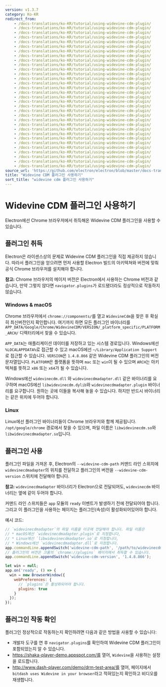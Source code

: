 ```yaml
---
version: v1.3.7
category: Ko-KR
redirect_from:
    - /docs-translations/ko-KR/tutorial/using-widevine-cdm-plugin/
    - /docs-translations/ko-KR/tutorial/using-widevine-cdm-plugin/
    - /docs-translations/ko-KR/tutorial/using-widevine-cdm-plugin/
    - /docs-translations/ko-KR/tutorial/using-widevine-cdm-plugin/
    - /docs-translations/ko-KR/tutorial/using-widevine-cdm-plugin/
    - /docs-translations/ko-KR/tutorial/using-widevine-cdm-plugin/
    - /docs-translations/ko-KR/tutorial/using-widevine-cdm-plugin/
    - /docs-translations/ko-KR/tutorial/using-widevine-cdm-plugin/
    - /docs-translations/ko-KR/tutorial/using-widevine-cdm-plugin/
    - /docs-translations/ko-KR/tutorial/using-widevine-cdm-plugin/
    - /docs-translations/ko-KR/tutorial/using-widevine-cdm-plugin/
    - /docs-translations/ko-KR/tutorial/using-widevine-cdm-plugin/
    - /docs-translations/ko-KR/tutorial/using-widevine-cdm-plugin/
    - /docs-translations/ko-KR/tutorial/using-widevine-cdm-plugin/
    - /docs-translations/ko-KR/tutorial/using-widevine-cdm-plugin/
    - /docs-translations/ko-KR/tutorial/using-widevine-cdm-plugin/
    - /docs-translations/ko-KR/tutorial/using-widevine-cdm-plugin/
    - /docs-translations/ko-KR/tutorial/using-widevine-cdm-plugin/
    - /docs-translations/ko-KR/tutorial/using-widevine-cdm-plugin/
    - /docs-translations/ko-KR/tutorial/using-widevine-cdm-plugin/
    - /docs-translations/ko-KR/tutorial/using-widevine-cdm-plugin/
    - /docs-translations/ko-KR/tutorial/using-widevine-cdm-plugin/
    - /docs-translations/ko-KR/tutorial/using-widevine-cdm-plugin/
    - /docs-translations/ko-KR/tutorial/using-widevine-cdm-plugin/
    - /docs-translations/ko-KR/tutorial/using-widevine-cdm-plugin/
    - /docs-translations/ko-KR/tutorial/using-widevine-cdm-plugin/
    - /docs-translations/ko-KR/tutorial/using-widevine-cdm-plugin/
    - /docs-translations/ko-KR/tutorial/using-widevine-cdm-plugin/
    - /docs-translations/ko-KR/tutorial/using-widevine-cdm-plugin/
    - /docs-translations/ko-KR/tutorial/using-widevine-cdm-plugin/
    - /docs-translations/ko-KR/tutorial/using-widevine-cdm-plugin/
    - /docs-translations/ko-KR/tutorial/using-widevine-cdm-plugin/
source_url: 'https://github.com/electron/electron/blob/master/docs-translations/ko-KR/tutorial/using-widevine-cdm-plugin.md'
title: "Widevine CDM 플러그인 사용하기"
sort_title: "widevine cdm 플러그인 사용하기"
---
```


# Widevine CDM 플러그인 사용하기

Electron에선 Chrome 브라우저에서 취득해온 Widevine CDM 플러그인을 사용할 수 있습니다.

## 플러그인 취득

Electron은 라이센스상의 문제로 Widevine CDM 플러그인을 직접 제공하지 않습니다.
따라서 플러그인을 얻으려면 먼저 사용할 Electron 빌드의 아키텍쳐와 버전에 맞춰 공식
Chrome 브라우저를 설치해야 합니다.

**참고:** Chrome 브라우저의 메이저 버전은 Electron에서 사용하는 Chrome 버전과
같습니다, 만약 그렇지 않다면 `navigator.plugins`가 로드됐더라도 정상적으로 작동하지
않습니다.

### Windows & macOS

Chrome 브라우저에서 `chrome://components/`를 열고 `WidevineCdm`을 찾은 후 확실히
최신버전인지 확인합니다. 여기까지 하면 모든 플러그인 바이너리를
`APP_DATA/Google/Chrome/WidevineCDM/VERSION/_platform_specific/PLATFORM_ARCH/`
디렉터리에서 찾을 수 있습니다.

`APP_DATA`는 애플리케이션 데이터를 저장하고 있는 시스템 경로입니다. Windows에선
`%LOCALAPPDATA%`로 접근할 수 있고 macOS에선 `~/Library/Application Support`로
접근할 수 있습니다. `VERSION`은 `1.4.8.866` 같은 Widevine CDM 플러그인의 버전
문자열입니다. `PLATFORM`은 플랫폼을 뜻하며 `mac` 또는 `win`이 될 수 있으며 `ARCH`는
아키텍쳐를 뜻하고 `x86` 또는 `x64`가 될 수 있습니다.

Windows에선 `widevinecdm.dll` 와 `widevinecdmadapter.dll` 같은 바이너리를
요구하며 macOS에선 `libwidevinecdm.dylib`와 `widevinecdmadapter.plugin` 바이너리를
요구합니다. 원하는 곳에 이들을 복사해 놓을 수 있습니다. 하지만 반드시 바이너리는 같은
위치에 두어야 합니다.

### Linux

Linux에선 플러그인 바이너리들이 Chrome 브라우저와 함께 제공됩니다.
`/opt/google/chrome` 경로에서 찾을 수 있으며, 파일 이름은 `libwidevinecdm.so`와
`libwidevinecdmadapter.so`입니다.

## 플러그인 사용

플러그인 파일을 가져온 후, Electron의 `--widevine-cdm-path` 커맨드 라인 스위치에
`widevinecdmadapter`의 위치를 전달하고 플러그인의 버전을 `--widevine-cdm-version`
스위치에 전달해야 합니다.

**참고:** `widevinecdmadapter` 바이너리가 Electron으로 전달되어도, `widevinecdm`
바이너리는 옆에 같이 두어야 합니다.

커맨드 라인 스위치들은 `app` 모듈의 `ready` 이벤트가 발생하기 전에 전달되어야 합니다.
그리고 이 플러그인을 사용하는 페이지는 플러그인(속성)이 활성화되어있어야 합니다.

예시 코드:

```javascript
// `widevinecdmadapter`의 파일 이름을 이곳에 전달해야 합니다. 파일 이름은
// * macOS에선 `widevinecdmadapter.plugin`로 지정합니다,
// * Linux에선 `libwidevinecdmadapter.so`로 지정합니다,
// * Windows에선 `widevinecdmadapter.dll`로 지정합니다.
app.commandLine.appendSwitch('widevine-cdm-path', '/path/to/widevinecdmadapter.plugin');
// 플러그인의 버전은 크롬의 `chrome://plugins` 페이지에서 취득할 수 있습니다.
app.commandLine.appendSwitch('widevine-cdm-version', '1.4.8.866');

let win = null;
app.on('ready', () => {
  win = new BrowserWindow({
    webPreferences: {
      // `plugins`은 활성화되어야 합니다.
      plugins: true
    }
  });
});
```

## 플러그인 작동 확인

플러그인 정상적으로 작동하는지 확인하려면 다음과 같은 방법을 사용할 수 있습니다:

* 개발자 도구를 연 후 `navigator.plugins`를 확인하여 Widevine CDM 플러그인이
  포함되었는지 알 수 있습니다.
* https://shaka-player-demo.appspot.com/를 열어, `Widevine`을 사용하는 설정을
  로드합니다.
* http://www.dash-player.com/demo/drm-test-area/를 열어, 페이지에서
  `bitdash uses Widevine in your browser`라고 적혀있는지 확인하고 비디오를 재생합니다.
